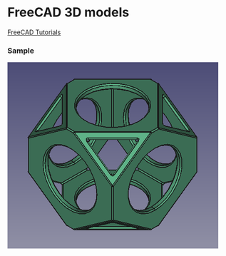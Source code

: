 # FreeCAD 3D models

[FreeCAD Tutorials](https://wiki.freecadweb.org/Tutorials)

### Sample

![Whiffle Ball](./img/10_T03_Part_ball_fillet.png)